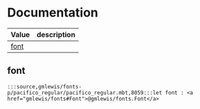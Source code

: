 # Documentation
|Value|description|
|---|---|
|[font](#font)||

## font

```moonbit
:::source,gmlewis/fonts-p/pacifico_regular/pacifico_regular.mbt,8059:::let font : <a href="gmlewis/fonts#Font">@gmlewis/fonts.Font</a>
```

